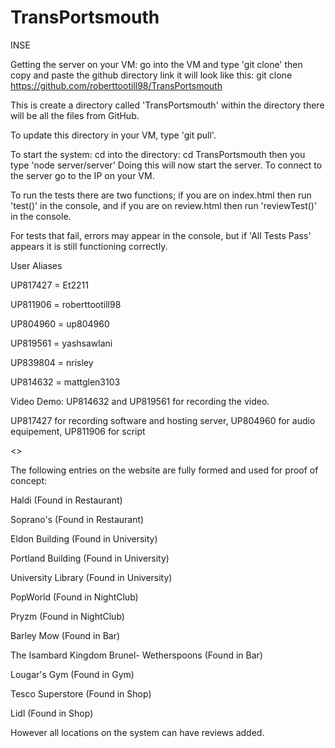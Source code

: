 # TransPortsmouth
INSE

Getting the server on your VM:
go into the VM and type 'git clone' then copy and paste the github directory link it will look like this:
git clone https://github.com/roberttootill98/TransPortsmouth 

This is create a directory called 'TransPortsmouth' within the directory there will be all the files from GitHub.

To update this directory in your VM, type 'git pull'.

To start the system:
cd into the directory: cd TransPortsmouth
then you type 'node server/server'
Doing this will now start the server. To connect to the server go to the IP on your VM.

To run the tests there are two functions; if you are on index.html then run 'test()' in the console, and if you are on review.html then run 'reviewTest()' in the console. 

For tests that fail, errors may appear in the console, but if 'All Tests Pass' appears it is still functioning correctly.

User Aliases 

UP817427 = Et2211     

UP811906 = roberttootill98 

UP804960 = up804960  

UP819561 = yashsawlani

UP839804 = nrisley     

UP814632 = mattglen3103    

Video Demo: UP814632 and UP819561 for recording the video.

UP817427 for recording software and hosting server, UP804960 for audio equipement, UP811906 for script 

<<TEST CASES>>

The following entries on the website are fully formed and used for proof of concept:

Haldi (Found in Restaurant)

Soprano's (Found in Restaurant)

Eldon Building (Found in University)

Portland Building (Found in University)

University Library (Found in University)

PopWorld (Found in NightClub)

Pryzm (Found in NightClub)

Barley Mow (Found in Bar)

The Isambard Kingdom Brunel- Wetherspoons (Found in Bar)

Lougar's Gym (Found in Gym)

Tesco Superstore (Found in Shop)

Lidl (Found in Shop)


However all locations on the system can have reviews added.
